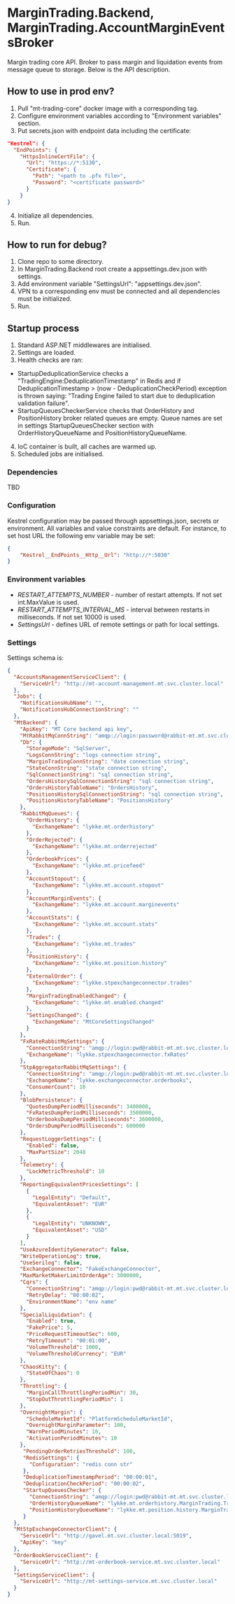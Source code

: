 # MarginTrading.Backend, MarginTrading.AccountMarginEventsBroker #

Margin trading core API. Broker to pass margin and liquidation events from message queue to storage.
Below is the API description.

## How to use in prod env? ##

1. Pull "mt-trading-core" docker image with a corresponding tag.
2. Configure environment variables according to "Environment variables" section.
3. Put secrets.json with endpoint data including the certificate:
```json
"Kestrel": {
  "EndPoints": {
    "HttpsInlineCertFile": {
      "Url": "https://*:5130",
      "Certificate": {
        "Path": "<path to .pfx file>",
        "Password": "<certificate password>"
      }
    }
}
```
4. Initialize all dependencies.
5. Run.

## How to run for debug? ##

1. Clone repo to some directory.
2. In MarginTrading.Backend root create a appsettings.dev.json with settings.
3. Add environment variable "SettingsUrl": "appsettings.dev.json".
4. VPN to a corresponding env must be connected and all dependencies must be initialized.
5. Run.

## Startup process ##

1. Standard ASP.NET middlewares are initialised.
2. Settings are loaded.
3. Health checks are ran:
- StartupDeduplicationService checks a "TradingEngine:DeduplicationTimestamp" in Redis and 
if DeduplicationTimestamp > (now - DeduplicationCheckPeriod) exception is thrown saying:
"Trading Engine failed to start due to deduplication validation failure".
- StartupQueuesCheckerService checks that OrderHistory and PositionHistory broker related queues are empty.
Queue names are set in settings StartupQueuesChecker section with OrderHistoryQueueName and PositionHistoryQueueName. 
4. IoC container is built, all caches are warmed up.
5. Scheduled jobs are initialised.

### Dependencies ###

TBD

### Configuration ###

Kestrel configuration may be passed through appsettings.json, secrets or environment.
All variables and value constraints are default. For instance, to set host URL the following env variable may be set:
```json
{
    "Kestrel__EndPoints__Http__Url": "http://*:5030"
}
```

### Environment variables ###

* *RESTART_ATTEMPTS_NUMBER* - number of restart attempts. If not set int.MaxValue is used.
* *RESTART_ATTEMPTS_INTERVAL_MS* - interval between restarts in milliseconds. If not set 10000 is used.
* *SettingsUrl* - defines URL of remote settings or path for local settings.

### Settings ###

Settings schema is:

```json
{
  "AccountsManagementServiceClient": {
    "ServiceUrl": "http://mt-account-management.mt.svc.cluster.local"
  },
  "Jobs": {
    "NotificationsHubName": "",
    "NotificationsHubConnectionString": ""
  },
  "MtBackend": {
    "ApiKey": "MT Core backend api key",
    "MtRabbitMqConnString": "amqp://login:password@rabbit-mt.mt.svc.cluster.local:5672",
    "Db": {
      "StorageMode": "SqlServer",
      "LogsConnString": "logs connection string",
      "MarginTradingConnString": "date connection string",
      "StateConnString": "state connection string",
      "SqlConnectionString": "sql connection string",
      "OrdersHistorySqlConnectionString": "sql connection string",
      "OrdersHistoryTableName": "OrdersHistory",
      "PositionsHistorySqlConnectionString": "sql connection string",
      "PositionsHistoryTableName": "PositionsHistory"
    },
    "RabbitMqQueues": {
      "OrderHistory": {
        "ExchangeName": "lykke.mt.orderhistory"
      },
      "OrderRejected": {
        "ExchangeName": "lykke.mt.orderrejected"
      },
      "OrderbookPrices": {
        "ExchangeName": "lykke.mt.pricefeed"
      },
      "AccountStopout": {
        "ExchangeName": "lykke.mt.account.stopout"
      },
      "AccountMarginEvents": {
        "ExchangeName": "lykke.mt.account.marginevents"
      },
      "AccountStats": {
        "ExchangeName": "lykke.mt.account.stats"
      },
      "Trades": {
        "ExchangeName": "lykke.mt.trades"
      },
      "PositionHistory": {
        "ExchangeName": "lykke.mt.position.history"
      },
      "ExternalOrder": {
        "ExchangeName": "lykke.stpexchangeconnector.trades"
      },
      "MarginTradingEnabledChanged": {
        "ExchangeName": "lykke.mt.enabled.changed"
      },
      "SettingsChanged": {
        "ExchangeName": "MtCoreSettingsChanged"
      }
    },
    "FxRateRabbitMqSettings": {
      "ConnectionString": "amqp://login:pwd@rabbit-mt.mt.svc.cluster.local:5672",
      "ExchangeName": "lykke.stpexchangeconnector.fxRates"
    },
    "StpAggregatorRabbitMqSettings": {
      "ConnectionString": "amqp://login:pwd@rabbit-mt.mt.svc.cluster.local:5672",
      "ExchangeName": "lykke.exchangeconnector.orderbooks",
      "ConsumerCount": 10
    },
    "BlobPersistence": {
      "QuotesDumpPeriodMilliseconds": 3400000,
      "FxRatesDumpPeriodMilliseconds": 3500000,
      "OrderbooksDumpPeriodMilliseconds": 3600000,
      "OrdersDumpPeriodMilliseconds": 600000
    },
    "RequestLoggerSettings": {
      "Enabled": false,
      "MaxPartSize": 2048
    },
    "Telemetry": {
      "LockMetricThreshold": 10
    },
    "ReportingEquivalentPricesSettings": [
      {
        "LegalEntity": "Default",
        "EquivalentAsset": "EUR"
      },
      {
        "LegalEntity": "UNKNOWN",
        "EquivalentAsset": "USD"
      }
    ],
    "UseAzureIdentityGenerator": false,
    "WriteOperationLog": true,
    "UseSerilog": false,
    "ExchangeConnector": "FakeExchangeConnector",
    "MaxMarketMakerLimitOrderAge": 3000000,
    "Cqrs": {
      "ConnectionString": "amqp://login:pwd@rabbit-mt.mt.svc.cluster.local:5672",
      "RetryDelay": "00:00:02",
      "EnvironmentName": "env name"
    },
    "SpecialLiquidation": {
      "Enabled": true,
      "FakePrice": 5,
      "PriceRequestTimeoutSec": 600,
      "RetryTimeout": "00:01:00",
      "VolumeThreshold": 1000,
      "VolumeThresholdCurrency": "EUR"
    },
    "ChaosKitty": {
      "StateOfChaos": 0
    },
    "Throttling": {
      "MarginCallThrottlingPeriodMin": 30,
      "StopOutThrottlingPeriodMin": 1
    },
    "OvernightMargin": {
      "ScheduleMarketId": "PlatformScheduleMarketId",
      "OvernightMarginParameter": 100,
      "WarnPeriodMinutes": 10,
      "ActivationPeriodMinutes": 10
    },
     "PendingOrderRetriesThreshold": 100,
     "RedisSettings": {
       "Configuration": "redis conn str"
     },
     "DeduplicationTimestampPeriod": "00:00:01",
     "DeduplicationCheckPeriod": "00:00:02",
     "StartupQueuesChecker": {
       "ConnectionString": "amqp://login:pwd@rabbit-mt.mt.svc.cluster.local:5672",
       "OrderHistoryQueueName": "lykke.mt.orderhistory.MarginTrading.TradingHistory.OrderHistoryBroker.DefaultEnv",
       "PositionHistoryQueueName": "lykke.mt.position.history.MarginTrading.TradingHistory.PositionHistoryBroker.DefaultEnv.PositionsHistory"
     }
  },
  "MtStpExchangeConnectorClient": {
    "ServiceUrl": "http://gavel.mt.svc.cluster.local:5019",
    "ApiKey": "key"
  },
  "OrderBookServiceClient": {
    "ServiceUrl": "http://mt-orderbook-service.mt.svc.cluster.local"
  },
  "SettingsServiceClient": {
    "ServiceUrl": "http://mt-settings-service.mt.svc.cluster.local"
  }
}
```
